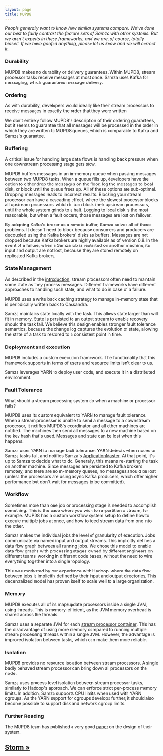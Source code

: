 ```yaml
---
layout: page
title: MUPD8
---
```

<!--
   Licensed to the Apache Software Foundation (ASF) under one or more
   contributor license agreements.  See the NOTICE file distributed with
   this work for additional information regarding copyright ownership.
   The ASF licenses this file to You under the Apache License, Version 2.0
   (the "License"); you may not use this file except in compliance with
   the License.  You may obtain a copy of the License at

       http://www.apache.org/licenses/LICENSE-2.0

   Unless required by applicable law or agreed to in writing, software
   distributed under the License is distributed on an "AS IS" BASIS,
   WITHOUT WARRANTIES OR CONDITIONS OF ANY KIND, either express or implied.
   See the License for the specific language governing permissions and
   limitations under the License.
-->

*People generally want to know how similar systems compare. We've done our best to fairly contrast the feature sets of Samza with other systems. But we aren't experts in these frameworks, and we are, of course, totally biased. If we have goofed anything, please let us know and we will correct it.*

### Durability

MUPD8 makes no durability or delivery guarantees. Within MUPD8, stream processor tasks receive messages at most once. Samza uses Kafka for messaging, which guarantees message delivery.

### Ordering

As with durability, developers would ideally like their stream processors to receive messages in exactly the order that they were written.

We don't entirely follow MUPD8's description of their ordering guarantees, but it seems to guarantee that all messages will be processed in the order in which they are written to MUPD8 queues, which is comparable to Kafka and Samza's guarantee.

### Buffering

A critical issue for handling large data flows is handling back pressure when one downstream processing stage gets slow.

MUPD8 buffers messages in an in-memory queue when passing messages between two MUPD8 tasks. When a queue fills up, developers have the option to either drop the messages on the floor, log the messages to local disk, or block until the queue frees up. All of these options are sub-optimal. Dropping messages leads to incorrect results. Blocking your stream processor can have a cascading effect, where the slowest processor blocks all upstream processors, which in turn block their upstream processors, until the whole system grinds to a halt. Logging to local disk is the most reasonable, but when a fault occurs, those messages are lost on failover.

By adopting Kafka's broker as a remote buffer, Samza solves all of these problems. It doesn't need to block because consumers and producers are decoupled using the Kafka brokers' disks as buffers. Messages are not dropped because Kafka brokers are highly available as of version 0.8. In the event of a failure, when a Samza job is restarted on another machine, its input and output are not lost, because they are stored remotely on replicated Kafka brokers.

### State Management

As described in the [introduction](introduction.html#state), stream processors often need to maintain some state as they process messages. Different frameworks have different approaches to handling such state, and what to do in case of a failure.

MUPD8 uses a write back caching strategy to manage in-memory state that is periodically written back to Cassandra.

Samza maintains state locally with the task. This allows state larger than will fit in memory. State is persisted to an output stream to enable recovery should the task fail. We believe this design enables stronger fault tolerance semantics, because the change log captures the evolution of state, allowing the state of a task to restored to a consistent point in time.

### Deployment and execution

MUPD8 includes a custom execution framework. The functionality that this framework supports in terms of users and resource limits isn't clear to us.

Samza leverages YARN to deploy user code, and execute it in a distributed environment.

### Fault Tolerance

What should a stream processing system do when a machine or processor fails?

MUPD8 uses its custom equivalent to YARN to manage fault tolerance. When a stream processor is unable to send a message to a downstream processor, it notifies MUPD8's coordinator, and all other machines are notified. The machines then send all messages to a new machine based on the key hash that's used. Messages and state can be lost when this happens.

Samza uses YARN to manage fault tolerance. YARN detects when nodes or Samza tasks fail, and notifies Samza's [ApplicationMaster](../yarn/application-master.html). At that point, it's up to Samza to decide what to do. Generally, this means re-starting the task on another machine. Since messages are persisted to Kafka brokers remotely, and there are no in-memory queues, no messages should be lost (unless the processors are using async Kafka producers, which offer higher performance but don't wait for messages to be committed).

### Workflow

Sometimes more than one job or processing stage is needed to accomplish something. This is the case where you wish to re-partition a stream, for example. MUPD8 has a custom workflow system setup to define how to execute multiple jobs at once, and how to feed stream data from one into the other.

Samza makes the individual jobs the level of granularity of execution. Jobs communicate via named input and output streams. This implicitly defines a data flow graph between all running jobs. We chose this model to enable data flow graphs with processing stages owned by different engineers on different teams, working in different code bases, without the need to wire everything together into a single topology.

This was motivated by our experience with Hadoop, where the data flow between jobs is implicitly defined by their input and output directories. This decentralized model has proven itself to scale well to a large organization.

### Memory

MUPD8 executes all of its map/update processors inside a single JVM, using threads. This is memory-efficient, as the JVM memory overhead is shared across the threads.

Samza uses a separate JVM for each [stream processor container](../container/samza-container.html). This has the disadvantage of using more memory compared to running multiple stream processing threads within a single JVM. However, the advantage is improved isolation between tasks, which can make them more reliable.

### Isolation

MUPD8 provides no resource isolation between stream processors. A single badly behaved stream processor can bring down all processors on the node.

Samza uses process level isolation between stream processor tasks, similarly to Hadoop's approach. We can enforce strict per-process memory limits. In addition, Samza supports CPU limits when used with YARN cgroups. As the YARN support for cgroups develops further, it should also become possible to support disk and network cgroup limits.

### Further Reading

The MUPD8 team has published a very good [paper](http://vldb.org/pvldb/vol5/p1814_wanglam_vldb2012.pdf) on the design of their system.

## [Storm &raquo;](storm.html)
